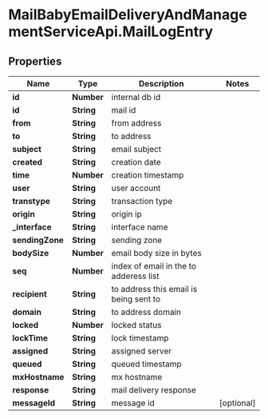 # MailBabyEmailDeliveryAndManagementServiceApi.MailLogEntry

## Properties

Name | Type | Description | Notes
------------ | ------------- | ------------- | -------------
**id** | **Number** | internal db id | 
**id** | **String** | mail id | 
**from** | **String** | from address | 
**to** | **String** | to address | 
**subject** | **String** | email subject | 
**created** | **String** | creation date | 
**time** | **Number** | creation timestamp | 
**user** | **String** | user account | 
**transtype** | **String** | transaction type | 
**origin** | **String** | origin ip | 
**_interface** | **String** | interface name | 
**sendingZone** | **String** | sending zone | 
**bodySize** | **Number** | email body size in bytes | 
**seq** | **Number** | index of email in the to adderess list | 
**recipient** | **String** | to address this email is being sent to | 
**domain** | **String** | to address domain | 
**locked** | **Number** | locked status | 
**lockTime** | **String** | lock timestamp | 
**assigned** | **String** | assigned server | 
**queued** | **String** | queued timestamp | 
**mxHostname** | **String** | mx hostname | 
**response** | **String** | mail delivery response | 
**messageId** | **String** | message id | [optional] 


